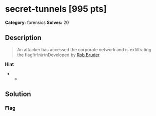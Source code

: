 # secret-tunnels [995 pts]

**Category:** forensics
**Solves:** 20

## Description
>An attacker has accessed the corporate network and is exfiltrating the flag!\r\n\r\nDeveloped by [Rob Bruder](https://github.com/njccicrob)

**Hint**
* -

## Solution

### Flag

